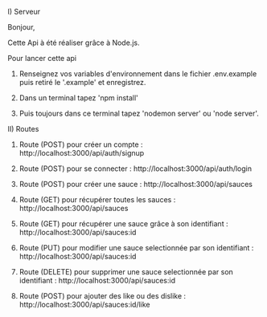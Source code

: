 I) Serveur

Bonjour,

Cette Api à été réaliser grâce à Node.js.

Pour lancer cette api 

1) Renseignez vos variables d'environnement dans le fichier .env.example puis retiré le '.example' et enregistrez.

2) Dans un terminal tapez 'npm install'

3) Puis toujours dans ce terminal tapez 'nodemon server' ou 'node server'.

II) Routes

1) Route (POST) pour créer un compte :
http://localhost:3000/api/auth/signup

2) Route (POST) pour se connecter :
http://localhost:3000/api/auth/login

3) Route (POST) pour créer une sauce :
http://localhost:3000/api/sauces

4) Route (GET) pour récupérer toutes les sauces :
http://localhost:3000/api/sauces

5) Route (GET) pour récupérer une sauce grâce à son identifiant :
http://localhost:3000/api/sauces:id

6) Route (PUT) pour modifier une sauce selectionnée par son identifiant :
http://localhost:3000/api/sauces:id

7) Route (DELETE) pour supprimer une sauce selectionnée par son identifiant :
http://localhost:3000/api/sauces:id

8) Route (POST) pour ajouter des like ou des dislike :
http://localhost:3000/api/sauces:id/like
